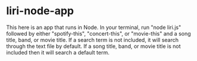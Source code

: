 # liri-node-app

This here is an app that runs in Node. In your terminal, run "node liri.js" followed by either "spotify-this", "concert-this", or "movie-this" and a song title, band, or movie title. If a search term is not included, it will search through the text file by default. If a song title, band, or movie title is not included then it will search a default term. 
